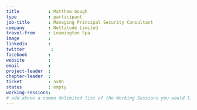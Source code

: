 ```yaml
---
title           : Matthew Gough
type            : participant
job-title       : Managing Principal Security Consultant
company         : Nettitude Limited
travel-from     : Leamington Spa
image           :
linkedin        :
twitter          :
facebook        :
website         :
email           :
project-leader  :
chapter-leader  :
ticket          : 5x8h
status          : empty
working-sessions:
# add above a comma delimited list of the Working Sessions you would like to attend (use the session's title)
---
```


<!-- put more details about participant here -->
